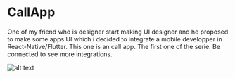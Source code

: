 # CallApp
One of my friend who is designer start making UI designer and
he proposed to make some apps UI which i decided to integrate a mobile developper in React-Native/Flutter. This one is an call app.
The first one of the serie.
Be connected to see more integrations.

![alt text](https://github.com/asiedukev/CallApp/blob/master/Github.png?raw=true)
